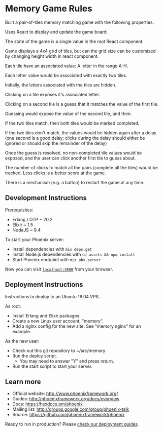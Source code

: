 # Memory Game Rules

Built a pair-of-tiles memory matching game with the following properties:

Uses React to display and update the game board.

The state of the game is a single value in the root React component.

Game displays a 4x4 grid of tiles, but can the grid size can be customized by changing height width in react component.

Each tile have an associated value: A letter in the range A-H.

Each letter value would be associated with exactly two tiles.

Initially, the letters associated with the tiles are hidden.

Clicking on a tile exposes it's associated letter.

Clicking on a second tile is a guess that it matches the value of the first tile.

Guessing would expose the value of the second tile, and then:

  If the two tiles match, then both tiles would be marked completed.
  
  If the two tiles don't match, the values would be hidden again after a delay (one second is a good delay; clicks during the delay       should either be ignored or should skip the remainder of the delay)
  
Once the guess is resolved, no non-completed tile values would be exposed, and the user can click another first tile to guess about.

The number of clicks to match all the pairs (complete all the tiles) would be tracked. Less clicks is a better score at the game.

There is a mechanism (e.g. a button) to restart the game at any time.

## Development Instructions

Prerequisites:

 * Erlang / OTP ~ 20.2
 * Elixir ~ 1.5
 * NodeJS ~ 9.4

To start your Phoenix server:

 * Install dependencies with `mix deps.get`
 * Install Node.js dependencies with `cd assets && npm install`
 * Start Phoenix endpoint with `mix phx.server`

Now you can visit [`localhost:4000`](http://localhost:4000) from your browser.

## Deployment Instructions

Instructions to deploy to an Ubuntu 16.04 VPS:

As root:

 * Install Erlang and Elixir packages.
 * Create a new Linux user account, "memory".
 * Add a nginx config for the new site. See "memory.nginx" for an example.

As the new user:

 * Check out this git repository to ~/src/memory
 * Run the deploy script.
   * You may need to answer "Y" and press return.
 * Run the start script to start your server.

## Learn more

  * Official website: http://www.phoenixframework.org/
  * Guides: http://phoenixframework.org/docs/overview
  * Docs: https://hexdocs.pm/phoenix
  * Mailing list: http://groups.google.com/group/phoenix-talk
  * Source: https://github.com/phoenixframework/phoenix

Ready to run in production? Please
[check our deployment guides](http://www.phoenixframework.org/docs/deployment).

